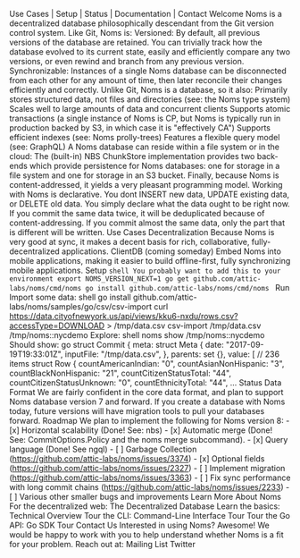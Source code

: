 Use Cases | Setup | Status | Documentation | Contact Welcome Noms is a decentralized database philosophically descendant from the Git version control system. Like Git, Noms is: Versioned: By default, all previous versions of the database are retained. You can trivially track how the database evolved to its current state, easily and efficiently compare any two versions, or even rewind and branch from any previous version. Synchronizable: Instances of a single Noms database can be disconnected from each other for any amount of time, then later reconcile their changes efficiently and correctly. Unlike Git, Noms is a database, so it also: Primarily stores structured data, not files and directories (see: the Noms type system) Scales well to large amounts of data and concurrent clients Supports atomic transactions (a single instance of Noms is CP, but Noms is typically run in production backed by S3, in which case it is "effectively CA") Supports efficient indexes (see: Noms prolly-trees) Features a flexible query model (see: GraphQL) A Noms database can reside within a file system or in the cloud: The (built-in) NBS ChunkStore implementation provides two back-ends which provide persistence for Noms databases: one for storage in a file system and one for storage in an S3 bucket. Finally, because Noms is content-addressed, it yields a very pleasant programming model. Working with Noms is declarative. You dont INSERT new data, UPDATE existing data, or DELETE old data. You simply declare what the data ought to be right now. If you commit the same data twice, it will be deduplicated because of content-addressing. If you commit almost the same data, only the part that is different will be written. Use Cases Decentralization Because Noms is very good at sync, it makes a decent basis for rich, collaborative, fully-decentralized applications. ClientDB (coming someday) Embed Noms into mobile applications, making it easier to build offline-first, fully synchronizing mobile applications. Setup ```shell You probably want to add this to your environment export NOMS_VERSION_NEXT=1 go get github.com/attic-labs/noms/cmd/noms go install github.com/attic-labs/noms/cmd/noms ``` Run Import some data: shell go install github.com/attic-labs/noms/samples/go/csv/csv-import curl https://data.cityofnewyork.us/api/views/kku6-nxdu/rows.csv?accessType=DOWNLOAD > /tmp/data.csv csv-import /tmp/data.csv /tmp/noms::nycdemo Explore: shell noms show /tmp/noms::nycdemo Should show: go struct Commit { meta: struct Meta { date: "2017-09-19T19:33:01Z", inputFile: "/tmp/data.csv", }, parents: set {}, value: [ // 236 items struct Row { countAmericanIndian: "0", countAsianNonHispanic: "3", countBlackNonHispanic: "21", countCitizenStatusTotal: "44", countCitizenStatusUnknown: "0", countEthnicityTotal: "44", ... Status Data Format We are fairly confident in the core data format, and plan to support Noms database version 7 and forward. If you create a database with Noms today, future versions will have migration tools to pull your databases forward. Roadmap We plan to implement the following for Noms version 8: - [x] Horizontal scalability (Done! See: nbs) - [x] Automatic merge (Done! See: CommitOptions.Policy and the noms merge subcommand). - [x] Query language (Done! See ngql) - [ ] Garbage Collection (https://github.com/attic-labs/noms/issues/3374) - [x] Optional fields (https://github.com/attic-labs/noms/issues/2327) - [ ] Implement migration (https://github.com/attic-labs/noms/issues/3363) - [ ] Fix sync performance with long commit chains (https://github.com/attic-labs/noms/issues/2233) - [ ] Various other smaller bugs and improvements Learn More About Noms For the decentralized web: The Decentralized Database Learn the basics: Technical Overview Tour the CLI: Command-Line Interface Tour Tour the Go API: Go SDK Tour Contact Us Interested in using Noms? Awesome! We would be happy to work with you to help understand whether Noms is a fit for your problem. Reach out at: Mailing List Twitter